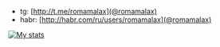 * tg: [http://t.me/romamalax](@romamalax)
* habr: [http://habr.com/ru/users/romamalax](@romamalax)

[![My stats](https://github-readme-stats.vercel.app/api?username=romalax&count_private=true&theme=default&show_icons=true)](https://github.com/romalax)
